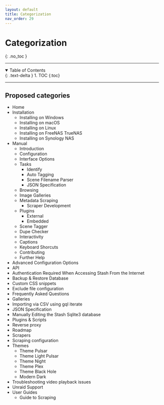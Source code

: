 ```yaml
---
layout: default
title: Categorization
nav_order: 29
---
```

# **Categorization**
{: .no_toc }

---

<details open markdown="block">
  <summary>
    Table of Contents
  </summary>
  {: .text-delta }
1. TOC
{:toc}
</details>

---

## **Proposed categories**

- Home
- Installation
  - Installing on Windows
  - Installing on macOS
  - Installing on Linux
  - Installing on FreeNAS TrueNAS
  - Installing on Synology NAS
- Manual
  - Introduction
  - Configuration
  - Interface Options
  - Tasks
    - Identify
    - Auto Tagging
    - Scene Filename Parser
    - JSON Specification
  - Browsing
  - Image Galleries
  - Metadata Scraping
    - Scraper Development
  - Plugins
    - External
    - Embedded
  - Scene Tagger
  - Dupe Checker
  - Interactivity
  - Captions
  - Keyboard Shorcuts
  - Contributing
  - Further Help
- Advanced Configuration Options
- API
- Authentication Required When Accessing Stash From the Internet
- Backup & Restore Database
- Custom CSS snippets
- Exclude file configuration
- Frequently Asked Questions
- Galleries
- Importing via CSV using gql iterate
- JSON Specification
- Manually Editing the Stash Sqlite3 database
- Plugins & Scripts
- Reverse proxy
- Roadmap
- Scrapers
- Scraping configuration
- Themes
  - Theme Pulsar
  - Theme Light Pulsar
  - Theme Night
  - Theme Plex
  - Theme Black Hole
  - Modern Dark
- Troubleshooting video playback issues
- Unraid Support
- User Guides
  - Guide to Scraping